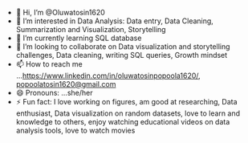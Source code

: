 - 👋 Hi, I’m @Oluwatosin1620
- 👀 I’m interested in Data Analysis: Data entry, Data Cleaning, Summarization and Visualization, Storytelling
- 🌱 I’m currently learning SQL database
- 💞️ I’m looking to collaborate on Data visualization and storytelling challenges, Data cleaning, writing SQL queries, Growth mindset
- 📫 How to reach me ...https://www.linkedin.com/in/oluwatosinpopoola1620/, popoolatosin1620@gmail.com
- 😄 Pronouns: ...she/her
- ⚡ Fun fact: I love working on figures, am good at researching, Data enthusiast, Data visualization on random datasets, love to learn and knowledge to others, enjoy watching educational videos on data analysis tools, love to watch movies 

<!---
Oluwatosin1620/Oluwatosin1620 is a ✨ special ✨ repository because its `README.md` (this file) appears on your GitHub profile.
You can click the Preview link to take a look at your changes.
--->
